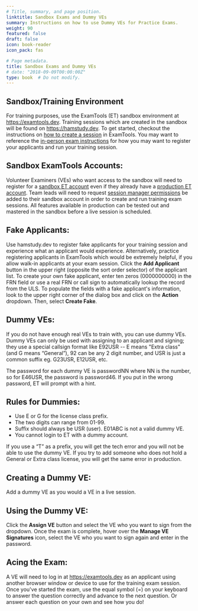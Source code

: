```yaml
---
# Title, summary, and page position.
linktitle: Sandbox Exams and Dummy VEs
summary: Instructions on how to use Dummy VEs for Practice Exams.
weight: 90
featured: false
draft: false
icon: book-reader
icon_pack: fas

# Page metadata.
title: Sandbox Exams and Dummy VEs
# date: "2018-09-09T00:00:00Z"
type: book  # Do not modify.
---
```


## Sandbox/Training Environment

For training purposes, use the ExamTools (ET) sandbox environment at https://examtools.dev. Training sessions which are created in the sandbox will be found on https://hamstudy.dev. To get started, checkout the instructions on [how to create a session](/cvecreatesession.md/) in ExamTools.  You may want to reference the [in-person exam instructions](/cvein-personexamprocess.md/) for how you may want to register your applicants and run your training session. 

## Sandbox ExamTools Accounts:

Volunteer Examiners (VEs) who want access to the sandbox will need to register for a [sandbox ET account](/docs/ve/getsandboxaccount.md/) even if they already have a [production ET account](/docs/ve/getexamtoolsaccount.md/). Team leads will need to request [session manager permissions](/cvenewteamlead.md) be added to their sandbox account in order to create and run training exam sessions.  All features available in production can be tested out and mastered in the sandbox before a live session is scheduled.  

## Fake Applicants:

Use hamstudy.dev to register fake applicants for your training session and experience what an applicant would experience. Alternatively, practice registering applicants in ExamTools which would be extremely helpful, if you allow walk-in applicants at your exam session. Click the **Add Applicant** button in the upper right (opposite the sort order selector) of the applicant list. To create your own fake applicant, enter ten zeros (0000000000) in the FRN field or use a real FRN or call sign to automatically lookup the record from the ULS. 
To populate the fields with a fake applicant's information, look to the upper right corner of the dialog box and click on the **Action** dropdown.  Then, select **Create Fake**. 

## Dummy VEs:

If you do not have enough real VEs to train with, you can use dummy VEs.  Dummy VEs can only be used with assigning to an applicant and signing; they use a special callsign format like E92USR -- E means "Extra class" (and G means “General”), 92 can be any 2 digit number, and USR is just a common suffix eg. G23USR, E12USR, etc.

The password for each dummy VE is passwordNN where NN is the number, so for E46USR, the password is password46.  If you put in the wrong password, ET will prompt with a hint.

## Rules for Dummies:

* Use E or G for the license class prefix.
* The two digits can range from 01-99.
* Suffix should always be USR (user).  E01ABC is not a valid dummy VE.  
* You cannot login to ET with a dummy account.

If you use a “T” as a prefix,  you will get the tech error and you will not be able to use the dummy VE.  If you try to add someone who does not hold a General or Extra class license, you will get the same error in production.

## Creating a Dummy VE:

Add a dummy VE as you would a VE in a live session. 

## Using the Dummy VE: 

Click the **Assign VE** button and select the VE who you want to sign from the dropdown. Once the exam is complete, hover over the **Manage VE Signatures** icon, select the VE who you want to sign again and enter in the password.

## Acing the Exam:

A VE will need to log in at https://examtools.dev as an applicant using another browser window or device to use for the training exam session.  Once you've started the exam, use the equal symbol (=) on your keyboard to answer the question correctly and advance to the next question.  Or answer each question on your own and see how you do! 
